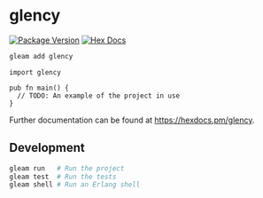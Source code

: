 # glency

[![Package Version](https://img.shields.io/hexpm/v/glency)](https://hex.pm/packages/glency)
[![Hex Docs](https://img.shields.io/badge/hex-docs-ffaff3)](https://hexdocs.pm/glency/)

```sh
gleam add glency
```
```gleam
import glency

pub fn main() {
  // TODO: An example of the project in use
}
```

Further documentation can be found at <https://hexdocs.pm/glency>.

## Development

```sh
gleam run   # Run the project
gleam test  # Run the tests
gleam shell # Run an Erlang shell
```
